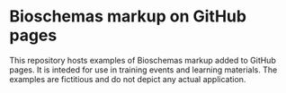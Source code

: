 # Bioschemas markup on GitHub pages
This repository hosts examples of Bioschemas markup added to GitHub pages. It is inteded for use in training events and learning materials. The examples are fictitious and do not depict any actual application.
